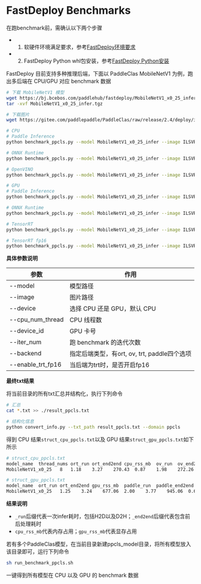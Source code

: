 # FastDeploy Benchmarks

在跑benchmark前，需确认以下两个步骤

* 1. 软硬件环境满足要求，参考[FastDeploy环境要求](../docs/environment.md)  
* 2. FastDeploy Python whl包安装，参考[FastDeploy Python安装](../docs/quick_start)

FastDeploy 目前支持多种推理后端，下面以 PaddleClas MobileNetV1 为例，跑出多后端在 CPU/GPU 对应 benchmark 数据

```bash
# 下载 MobileNetV1 模型
wget https://bj.bcebos.com/paddlehub/fastdeploy/MobileNetV1_x0_25_infer.tgz
tar -xvf MobileNetV1_x0_25_infer.tgz

# 下载图片
wget https://gitee.com/paddlepaddle/PaddleClas/raw/release/2.4/deploy/images/ImageNet/ILSVRC2012_val_00000010.jpeg

# CPU
# Paddle Inference
python benchmark_ppcls.py --model MobileNetV1_x0_25_infer --image ILSVRC2012_val_00000010.jpeg --cpu_num_thread 8 --iter_num 2000 --backend paddle

# ONNX Runtime
python benchmark_ppcls.py --model MobileNetV1_x0_25_infer --image ILSVRC2012_val_00000010.jpeg --cpu_num_thread 8 --iter_num 2000 --backend ort

# OpenVINO
python benchmark_ppcls.py --model MobileNetV1_x0_25_infer --image ILSVRC2012_val_00000010.jpeg --cpu_num_thread 8 --iter_num 2000 --backend ov

# GPU
# Paddle Inference
python benchmark_ppcls.py --model MobileNetV1_x0_25_infer --image ILSVRC2012_val_00000010.jpeg --device gpu --iter_num 2000 --backend paddle

# ONNX Runtime
python benchmark_ppcls.py --model MobileNetV1_x0_25_infer --image ILSVRC2012_val_00000010.jpeg --device gpu --iter_num 2000 --backend ort

# TensorRT
python benchmark_ppcls.py --model MobileNetV1_x0_25_infer --image ILSVRC2012_val_00000010.jpeg --device gpu --iter_num 2000 --backend trt

# TensorRT fp16
python benchmark_ppcls.py --model MobileNetV1_x0_25_infer --image ILSVRC2012_val_00000010.jpeg --device gpu --iter_num 2000 --backend trt --enable_trt_fp16 True

```

**具体参数说明**

| 参数                 | 作用                                        |
| -------------------- | ------------------------------------------ |
| --model              | 模型路径                                     |
| --image              | 图片路径    |
| --device             | 选择 CPU 还是 GPU，默认 CPU  |
| --cpu_num_thread     | CPU 线程数      |
| --device_id          | GPU 卡号                             |
| --iter_num           | 跑 benchmark 的迭代次数 |
| --backend            | 指定后端类型，有ort, ov, trt, paddle四个选项  |
| --enable_trt_fp16    | 当后端为trt时，是否开启fp16  |

**最终txt结果**

将当前目录的所有txt汇总并结构化，执行下列命令

```bash
# 汇总
cat *.txt >> ./result_ppcls.txt

# 结构化信息
python convert_info.py --txt_path result_ppcls.txt --domain ppcls
```

得到 CPU 结果```struct_cpu_ppcls.txt```以及 GPU 结果```struct_gpu_ppcls.txt```如下所示

```bash
# struct_cpu_ppcls.txt
model_name	thread_nums	ort_run	ort_end2end	cpu_rss_mb	ov_run	ov_end2end	cpu_rss_mb	paddle_run	paddle_end2end	cpu_rss_mb
MobileNetV1_x0_25	8	1.18	3.27	270.43	0.87	1.98	272.26	3.13	5.29	899.57

# struct_gpu_ppcls.txt
model_name	ort_run	ort_end2end	gpu_rss_mb	paddle_run	paddle_end2end	gpu_rss_mb	trt_run	trt_end2end	gpu_rss_mb	trt_fp16_run	trt_fp16_end2end	gpu_rss_mb
MobileNetV1_x0_25	1.25	3.24	677.06	2.00	3.77	945.06	0.67	2.66	851.06	0.53    2.46	839.06
```

**结果说明**

* ```_run```后缀代表一次infer耗时，包括H2D以及D2H；```_end2end```后缀代表包含前后处理耗时
* ```cpu_rss_mb```代表内存占用；```gpu_rss_mb```代表显存占用

若有多个PaddleClas模型，在当前目录新建ppcls_model目录，将所有模型放入该目录即可，运行下列命令

```bash
sh run_benchmark_ppcls.sh
```

一键得到所有模型在 CPU 以及 GPU 的 benchmark 数据
